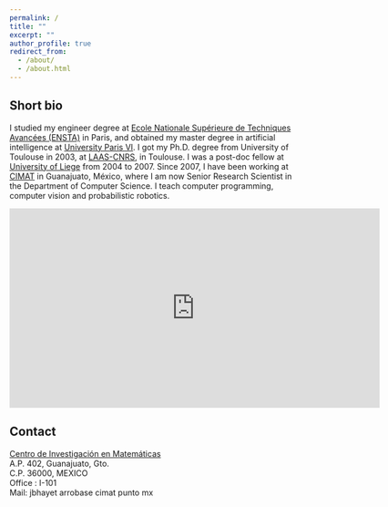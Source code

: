 ```yaml
---
permalink: /
title: ""
excerpt: ""
author_profile: true
redirect_from:
  - /about/
  - /about.html
---
```


## Short bio

I studied my engineer degree at [Ecole Nationale Supérieure de Techniques Avancées (ENSTA)](https://www.ensta.fr) in Paris, and obtained my master degree in artificial intelligence at [University Paris VI](https://www.upmc.fr). I got my Ph.D. degree from University of Toulouse in 2003, at [LAAS-CNRS](https://www.laas.fr), in Toulouse. I was a post-doc fellow at [University of Liege](https://www.ulg.ac.be) from 2004 to 2007. Since 2007, I have been working at [CIMAT](https://www.cimat.mx) in Guanajuato, México, where I am now Senior Research Scientist in the Department of Computer Science. I teach computer programming, computer vision and probabilistic robotics.


<div align="center">
<iframe src="https://calendar.google.com/calendar/embed?showTitle=0&amp;showNav=0&amp;showPrint=0&amp;showTabs=0&amp;showCalendars=0&amp;mode=WEEK&amp;height=350&amp;wkst=2&amp;hl=en&amp;bgcolor=%23FFFFFF&amp;src=htt3b53fdtk023llbs0fpjq85s%40group.calendar.google.com&amp;color=%236B3304&amp;src=qlq62m41e0ke77gvdt9glctp74%40group.calendar.google.com&amp;color=%235229A3&amp;src=lire7lal4pai6kng0fkno471mg%40group.calendar.google.com&amp;color=%23333333&amp;ctz=America%2FMexico_City" style="border-width:0" width="650" height="350" frameborder="0" scrolling="no"></iframe>
</div>

## Contact

[Centro de Investigación en Matemáticas](https://www.cimat.mx)<br>
A.P. 402, Guanajuato, Gto.<br>
C.P. 36000, MEXICO<br>
Office : I-101<br>
Mail: jbhayet arrobase cimat punto mx<br>
